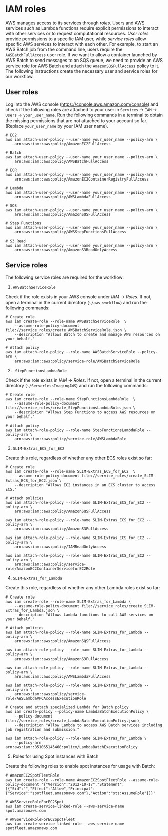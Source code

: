 
# IAM roles

AWS manages access to its services through *roles*. Users and AWS services such as Lambda functions require explicit permissions to interact with other services or to request computational resources. *User roles* provide permissions to a specific IAM user, while *service roles* allow specific AWS services to interact with each other. For example, to start an AWS Batch job from the command line, users require the `AWSBatchFullAccess` user role. If we want to allow a container launched by AWS Batch to send messages to an SQS queue, we need to provide an AWS service role for AWS Batch and attach the `AmazonSQSFullAccess` policy to it. The following instructions create the necessary user and service roles for our workflow.

## User roles

Log into the AWS console (<https://console.aws.amazon.com/console>) and check if the following roles are attached to your user in `Services` -> `IAM` -> `Users` -> `your_user_name`. Run the following commands in a terminal to obtain the missing permissions that are not attached to your account so far. (Replace `your_user_name` by your IAM user name).


```
# EC2
aws iam attach-user-policy --user-name your_user_name --policy-arn \
    arn:aws:iam::aws:policy/AmazonEC2FullAccess

# Batch
aws iam attach-user-policy --user-name your_user_name --policy-arn \
    arn:aws:iam::aws:policy/AWSBatchFullAccess

# ECR
aws iam attach-user-policy --user-name your_user_name --policy-arn \
    arn:aws:iam::aws:policy/AmazonEC2ContainerRegistryFullAccess

# Lambda
aws iam attach-user-policy --user-name your_user_name --policy-arn \
    arn:aws:iam::aws:policy/AWSLambdaFullAccess     

# SQS
aws iam attach-user-policy --user-name your_user_name --policy-arn \
    arn:aws:iam::aws:policy/AmazonSQSFullAccess

# Step Functions
aws iam attach-user-policy --user-name your_user_name --policy-arn \
    arn:aws:iam::aws:policy/AWSStepFunctionsFullAccess

# S3 Read
aws iam attach-user-policy --user-name your_user_name --policy-arn \
    arn:aws:iam::aws:policy/AmazonS3ReadOnlyAccess
```


## Service roles

The following service roles are required for the workflow:

1. `AWSBatchServiceRole`

Check if the role exists in your AWS console under *IAM* -> *Roles*. If not, open a terminal in the current directory (`~/aws_workflow`) and run the following commands:

```
# Create role
aws iam create-role --role-name AWSBatchServiceRole  \
    --assume-role-policy-document file://service_roles/create_AWSBatchServiceRole.json \
    --description "Allows Batch to create and manage AWS resources on your behalf."

# Attach policy
aws iam attach-role-policy --role-name AWSBatchServiceRole --policy-arn \
    arn:aws:iam::aws:policy/service-role/AWSBatchServiceRole
```

2. ` StepFunctionsLambdaRole`

Check if the role exists in *IAM* -> *Roles*. If not, open a terminal in the current directory (`~/ServerlessImagingAWS`) and run the following commands:

```
# Create role
aws iam create-role --role-name StepFunctionsLambdaRole  \
    --assume-role-policy-document file://service_roles/create_StepFunctionsLambdaRole.json \
    --description "Allows Step Functions to access AWS resources on your behalf."

# Attach policy
aws iam attach-role-policy --role-name StepFunctionsLambdaRole --policy-arn \
    arn:aws:iam::aws:policy/service-role/AWSLambdaRole
```

3. `SLIM-Extras_ECS_for_EC2`

Create this role, regardless of whether any other ECS roles exist so far:

```
# Create role
aws iam create-role --role-name SLIM-Extras_ECS_for_EC2  \
    --assume-role-policy-document file://service_roles/create_SLIM-Extras_ECS_for_EC2.json \
    --description "Allows EC2 instances in an ECS cluster to access ECS."

# Attach policies
aws iam attach-role-policy --role-name SLIM-Extras_ECS_for_EC2 --policy-arn \
    arn:aws:iam::aws:policy/AmazonSQSFullAccess

aws iam attach-role-policy --role-name SLIM-Extras_ECS_for_EC2 --policy-arn \
    arn:aws:iam::aws:policy/AmazonS3FullAccess

aws iam attach-role-policy --role-name SLIM-Extras_ECS_for_EC2 --policy-arn \
    arn:aws:iam::aws:policy/IAMReadOnlyAccess

aws iam attach-role-policy --role-name SLIM-Extras_ECS_for_EC2 --policy-arn \
    arn:aws:iam::aws:policy/service-role/AmazonEC2ContainerServiceforEC2Role
```

4. `SLIM-Extras_for_Lambda`

Create this role, regardless of whether any other Lambda roles exist so far:

```
# Create role
aws iam create-role --role-name SLIM-Extras_for_Lambda \
    --assume-role-policy-document file://service_roles/create_SLIM-Extras_for_Lambda.json \
    --description "Allows Lambda functions to call AWS services on your behalf."

# Attach policies
aws iam attach-role-policy --role-name SLIM-Extras_for_Lambda --policy-arn \
    arn:aws:iam::aws:policy/AmazonSQSFullAccess

aws iam attach-role-policy --role-name SLIM-Extras_for_Lambda --policy-arn \
    arn:aws:iam::aws:policy/AmazonS3FullAccess

aws iam attach-role-policy --role-name SLIM-Extras_for_Lambda --policy-arn \
    arn:aws:iam::aws:policy/AWSLambdaFullAccess

aws iam attach-role-policy --role-name SLIM-Extras_for_Lambda --policy-arn \
    arn:aws:iam::aws:policy/service-role/AWSLambdaVPCAccessExecutionRole

# Create and attach specialized Lambda for Batch policy
aws iam create-policy --policy-name LambdaBatchExecutionPolicy \
    --policy-document file://service_roles/create_LambdaBatchExecutionPolicy.json\
    --description "Allow Lambda to access AWS Batch services including job registration and submission."

aws iam attach-role-policy --role-name SLIM-Extras_for_Lambda \
    --policy-arn arn:aws:iam::851065145468:policy/LambdaBatchExecutionPolicy
```

5. Roles for using Spot instances with Batch

Create the following roles to enable spot instances for usage with Batch:

```
# AmazonEC2SpotFleetRole
aws iam create-role --role-name AmazonEC2SpotFleetRole --assume-role-policy-document '{"Version":"2012-10-17","Statement":[{"Sid":"","Effect":"Allow","Principal":{"Service":"spotfleet.amazonaws.com"},"Action":"sts:AssumeRole"}]}'

# AWSServiceRoleForEC2Spot
aws iam create-service-linked-role --aws-service-name spot.amazonaws.com

# AWSServiceRoleForEC2SpotFleet
aws iam create-service-linked-role --aws-service-name spotfleet.amazonaws.com
```
